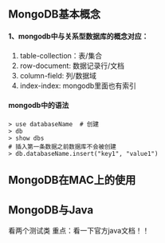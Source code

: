 ## MongoDB基本概念
#### 1、mongodb中与关系型数据库的概念对应：
1. table-collection：表/集合
2. row-document: 数据记录行/文档
3. column-field: 列/数据域
4. index-index: mongodb里面也有索引

#### mongodb中的语法
```shell
> use databaseName  # 创建
> db
> show dbs
# 插入第一条数据之前数据库不会被创建
> db.databaseName.insert("key1", "value1")
```

## MongoDB在MAC上的使用



## MongoDB与Java
看两个测试类
重点：看一下官方java文档！！